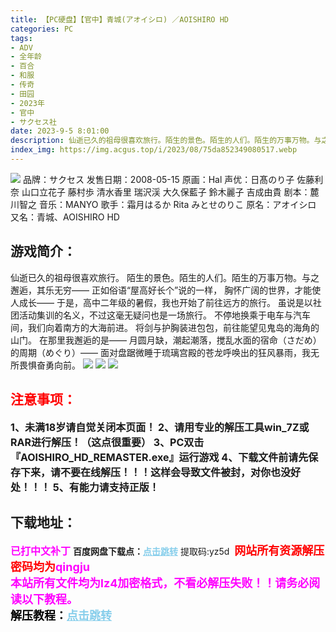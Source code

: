 ```yaml
---
title: 【PC硬盘】【官中】青城(アオイシロ) ／AOISHIRO HD
categories: PC
tags:
- ADV
- 全年龄
- 百合
- 和服
- 传奇
- 田园
- 2023年
- 官中
- サクセス社
date: 2023-9-5 8:01:00
description: 仙逝已久的祖母很喜欢旅行。陌生的景色。陌生的人们。陌生的万事万物。与之邂逅，其乐无穷——正如俗语“屋高好长个”说的一样，胸怀广阔的世界，才能使人成长——于是，高中二年级的暑假，我也开始了前往远方的旅行。虽说是以社团活动集训的名义，不过这毫无疑问也是一场旅行。
index_img: https://img.acgus.top/i/2023/08/75da852349080517.webp
---
```

![](https://img.acgus.top/i/2023/08/75da852349080517.webp)
品牌：サクセス
发售日期：2008-05-15
原画：Hal
声优：日髙のり子 佐藤利奈 山口立花子 藤村歩 清水香里 瑞沢渓 大久保藍子 鈴木麗子 吉成由貴
剧本：麓川智之
音乐：MANYO
歌手：霜月はるか Rita みとせのりこ
原名：アオイシロ
又名：青城、AOISHIRO HD

## 游戏简介：
仙逝已久的祖母很喜欢旅行。
陌生的景色。陌生的人们。陌生的万事万物。与之邂逅，其乐无穷——
正如俗语“屋高好长个”说的一样，
胸怀广阔的世界，才能使人成长——
于是，高中二年级的暑假，我也开始了前往远方的旅行。
虽说是以社团活动集训的名义，不过这毫无疑问也是一场旅行。
不停地换乘于电车与汽车间，我们向着南方的大海前进。
将剑与护胸装进包包，前往能望见鬼岛的海角的山门。
在那里我邂逅的是——
月圆月缺，潮起潮落，搅乱水面的宿命（さだめ）的周期（めぐり）——
面对盘踞微睡于琉璃宫殿的苍龙呼唤出的狂风暴雨，我无所畏惧奋勇向前。
![](https://img.acgus.top/i/2023/08/58ca2515ab080531.webp)
![](https://img.acgus.top/i/2023/08/37accfd9f5080527.webp)
![](https://img.acgus.top/i/2023/08/24d493a3b4080521.webp)





## <font color=#FF0000 >注意事项：</font>
<font size=3><b>1、未满18岁请自觉关闭本页面！
2、请用专业的解压工具win_7Z或RAR进行解压！（这点很重要）
3、PC双击『AOISHIRO_HD_REMASTER.exe』运行游戏
4、下载文件前请先保存下来，请不要在线解压！！！这样会导致文件被封，对你也没好处！！！
5、有能力请支持正版！</b></font>

## 下载地址：
<font color=#FF00FF size=3><b>已打中文补丁</b></font>
<b>百度网盘下载点：</b><a href="https://pan.baidu.com/s/1bq0AvV69Pec_3eCQM3oAug?pwd=yz5d" style="color: #87CEEB;"><b>点击跳转</b></a> 提取码:yz5d
<a style="padding: 0" href="https://post.qingju.org/AD/"><img style="max-width:100%" src="https://img.acgus.top/i/2024/07/478f689b8021d8d499ab43d21acf137a.gif" alt=""></a>
<b><font color=#FF0000 size=4>网站所有资源解压密码均为</b></font><b><font color=#FF00FF size=4>qingju</font><font color=#FF0000 ></font></b><br><b><font color=#FF00FF size=4>本站所有文件均为lz4加密格式，不看必解压失败！！请务必阅读以下教程。</b></font><br><b><font color=#000 size=4>解压教程：</b><a href="https://post.qingju.org/tutorial/000/" style="color: #87CEEB;"><b>点击跳转</b></a>
